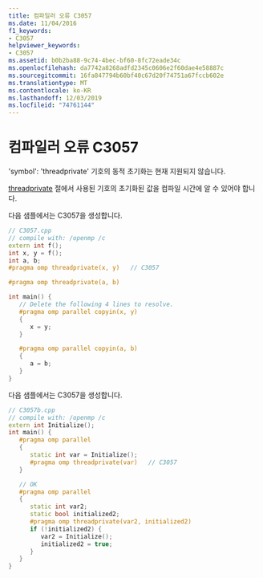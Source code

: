 ```yaml
---
title: 컴파일러 오류 C3057
ms.date: 11/04/2016
f1_keywords:
- C3057
helpviewer_keywords:
- C3057
ms.assetid: b0b2ba88-9c74-4bec-bf60-8fc72eade34c
ms.openlocfilehash: da7742a8268adfd2345c0606e2f60dae4e58887c
ms.sourcegitcommit: 16fa847794b60bf40c67d20f74751a67fccb602e
ms.translationtype: MT
ms.contentlocale: ko-KR
ms.lasthandoff: 12/03/2019
ms.locfileid: "74761144"
---
```

# <a name="compiler-error-c3057"></a>컴파일러 오류 C3057

'symbol': 'threadprivate' 기호의 동적 초기화는 현재 지원되지 않습니다.

[threadprivate](../../parallel/openmp/reference/threadprivate.md) 절에서 사용된 기호의 초기화된 값을 컴파일 시간에 알 수 있어야 합니다.

다음 샘플에서는 C3057을 생성합니다.

```cpp
// C3057.cpp
// compile with: /openmp /c
extern int f();
int x, y = f();
int a, b;
#pragma omp threadprivate(x, y)   // C3057

#pragma omp threadprivate(a, b)

int main() {
   // Delete the following 4 lines to resolve.
   #pragma omp parallel copyin(x, y)
   {
      x = y;
   }

   #pragma omp parallel copyin(a, b)
   {
      a = b;
   }
}
```

다음 샘플에서는 C3057을 생성합니다.

```cpp
// C3057b.cpp
// compile with: /openmp /c
extern int Initialize();
int main() {
   #pragma omp parallel
   {
      static int var = Initialize();
      #pragma omp threadprivate(var)   // C3057
   }

   // OK
   #pragma omp parallel
   {
      static int var2;
      static bool initialized2;
      #pragma omp threadprivate(var2, initialized2)
      if (!initialized2) {
         var2 = Initialize();
         initialized2 = true;
      }
   }
}
```
